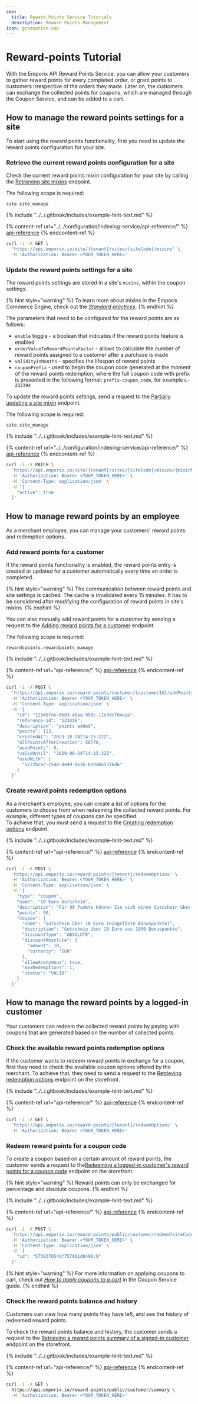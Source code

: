 ```yaml
---
seo:
  title: Reward Points Service Tutorials
  description: Reward Points Management
icon: graduation-cap
---
```


# Reward-points Tutorial

With the Emporix API Reward Points Service, you can allow your customers to gather reward points for every completed order, or grant points to customers irrespective of the orders they made. Later on, the customers can exchange the collected points for coupons, which are managed through the Coupon Service, and can be added to a cart.

## How to manage the reward points settings for a site

To start using the reward points functionality, first you need to update the reward points configuration for your site.

### Retrieve the current reward points configuration for a site

Check the current reward points mixin configuration for your site by calling the [Retrieving site mixins](https://developer.emporix.io/api-references/api-guides//configuration/site-settings-service/api-reference/mixins#get-site-tenant-sites-sitecode-mixins-mixinname) endpoint.

The following scope is required:

```
site.site_manage
```

{% include "../../.gitbook/includes/example-hint-text.md" %}

{% content-ref url="../../configuration/indexing-service/api-reference/" %}
[api-reference](../../configuration/indexing-service/api-reference/)
{% endcontent-ref %}

```bash
curl -i -X GET \
  'https://api.emporix.io/site/{tenant}/sites/{siteCode}/mixins' \
  -H 'Authorization: Bearer <YOUR_TOKEN_HERE>'
```

### Update the reward points settings for a site

The reward points settings are stored in a site's `mixins`, within the coupon settings.

{% hint style="warning" %}
To learn more about mixins in the Emporix Commerce Engine, check out the [_Standard practices_](../standard-practices/mixins.md).
{% endhint %}

The parameters that need to be configured for the reward points are as follows:

* `enable` toggle - a boolean that indicates if the reward points feature is enabled
* `orderValueToRewardPointsFactor` - allows to calculate the number of reward points assigned to a customer after a purchase is made
* `validityInMonths` - specifies the lifespan of reward points
* `couponPrefix` - used to begin the coupon code generated at the moment of the reward points redemption, where the full coupon code with prefix is presented in the following format: `prefix-coupon_code`, for example `L-232394`

To update the reward points settings, send a request to the [Partially updating a site mixin](https://developer.emporix.io/api-references/api-guides//configuration/site-settings-service/api-reference/mixins#patch-site-tenant-sites-sitecode-mixins-mixinname) endpoint.

The following scope is required:

```
site.site_manage
```

{% include "../../.gitbook/includes/example-hint-text.md" %}

{% content-ref url="../../configuration/indexing-service/api-reference/" %}
[api-reference](../../configuration/indexing-service/api-reference/)
{% endcontent-ref %}

```bash
curl -i -X PATCH \
  'https://api.emporix.io/site/{tenant}/sites/{siteCode}/mixins/{mixinName}' \
  -H 'Authorization: Bearer <YOUR_TOKEN_HERE>' \
  -H 'Content-Type: application/json' \
  -d '{
    "active": true
  }'
```

## How to manage reward points by an employee

As a merchant employee, you can manage your customers' reward points and redemption options.

### Add reward points for a customer

If the reward points functionality is enabled, the reward points entry is created or updated for a customer automatically every time an order is completed.

{% hint style="warning" %}
The communication between reward points and site settings is cached. The cache is invalidated every 15 minutes. It has to be considered after modifying the configuration of reward points in site's mixins.
{% endhint %}

You can also manually add reward points for a customer by sending a request to the [Adding reward points for a customer](https://developer.emporix.io/api-references/api-guides//rewards-and-promotions/reward-points/api-reference/reward-points-management#post-reward-points-customer-customerid-addpoints) endpoint.

The following scope is required:

```
rewardspoints.rewardpoints_manage
```

{% include "../../.gitbook/includes/example-hint-text.md" %}

{% content-ref url="api-reference/" %}
[api-reference](api-reference/)
{% endcontent-ref %}

```bash
curl -i -X POST \
  'https://api.emporix.io/reward-points/customer/{customerId}/addPoints?siteCode=main' \
  -H 'Authorization: Bearer <YOUR_TOKEN_HERE>' \
  -H 'Content-Type: application/json' \
  -d '{
    "id": "12345fee-0b83-48aa-95dc-11e3dcf84aaa",
    "reference-id": "123456",
    "description": "points added",
    "points": 123,
    "createdAt": "2023-10-24T14:15:22Z",
    "allPointsAfterCreation": 56778,
    "usedPoints": 5,
    "validUntil": "2029-08-24T14:15:22Z",
    "usedWith": [
      "5237bcac-c548-4e49-8626-03dab65376d6"
    ]
  }'
```

### Create reward points redemption options

As a merchant's employee, you can create a list of options for the customers to choose from when redeeming the collected reward points. For example, different types of coupons can be specified.\
To achieve that, you must send a request to the [Creating redemption options](https://developer.emporix.io/api-references/api-guides//rewards-and-promotions/reward-points/api-reference/redeem-options-management#post-reward-points-tenant-redeemoptions) endpoint.

{% include "../../.gitbook/includes/example-hint-text.md" %}

{% content-ref url="api-reference/" %}
[api-reference](api-reference/)
{% endcontent-ref %}

```bash
curl -i -X POST \
  'https://api.emporix.io/reward-points/{tenant}/redeemOptions' \
  -H 'Authorization: Bearer <YOUR_TOKEN_HERE>' \
  -H 'Content-Type: application/json' \
  -d '{
    "type": "coupon",
    "name": "10 Euro Gutschein",
    "description": "Für 90 Punkte können Sie sich einen Gutschein über 10 Euro generieren lassen. Diesen Gutschein können Sie auch an Freunde und Bekannte weitergeben.",
    "points": 90,
    "coupon": {
      "name": "Gutschein über 10 Euro (eingelöste Bonuspunkte)",
      "description": "Gutschein über 10 Euro aus 1000 Bonuspunkte",
      "discountType": "ABSOLUTE",
      "discountAbsolute": {
        "amount": 10,
        "currency": "EUR"
      },
      "allowAnonymous": true,
      "maxRedemptions": 1,
      "status": "VALID"
    }
  }'
```

## How to manage the reward points by a logged-in customer

Your customers can redeem the collected reward points by paying with coupons that are generated based on the number of collected points.

### Check the available reward points redemption options

If the customer wants to redeem reward points in exchange for a coupon, first they need to check the available coupon options offered by the merchant. To achieve that, they need to send a request to the [Retrieving redemption options](https://developer.emporix.io/api-references/api-guides//rewards-and-promotions/reward-points/api-reference/redeem-options-management#get-reward-points-tenant-redeemoptions) endpoint on the storefront.

{% include "../../.gitbook/includes/example-hint-text.md" %}

{% content-ref url="api-reference/" %}
[api-reference](api-reference/)
{% endcontent-ref %}

```bash
curl -i -X GET \
  'https://api.emporix.io/reward-points/{tenant}/redeemOptions' \
  -H 'Authorization: Bearer <YOUR_TOKEN_HERE>'
```

### Redeem reward points for a coupon code

To create a coupon based on a certain amount of reward points, the customer sends a request to the[Redeeming a logged-in customer's reward points for a coupon code](https://developer.emporix.io/api-references/api-guides//rewards-and-promotions/reward-points/api-reference/signed-in-customer-reward-points#post-reward-points-public-customer-redeem) endpoint on the storefront.

{% hint style="warning" %}
Reward points can only be exchanged for percentage and absolute coupons.
{% endhint %}

{% include "../../.gitbook/includes/example-hint-text.md" %}

{% content-ref url="api-reference/" %}
[api-reference](api-reference/)
{% endcontent-ref %}

```bash
curl -i -X POST \
  'https://api.emporix.io/reward-points/public/customer/redeem?siteCode=main' \
  -H 'Authorization: Bearer <YOUR_TOKEN_HERE>' \
  -H 'Content-Type: application/json' \
  -d '{
    "id": "575937654bf757001d8496c9"
  }'
```

{% hint style="warning" %}
For more information on applying coupons to cart, check out [_How to apply coupons to a cart_](../coupon/coupon.md#how-to-apply-coupons-to-a-cart) in the Coupon Service guide.
{% endhint %}

### Check the reward points balance and history

Customers can view how many points they have left, and see the history of redeemed reward points.

To check the reward points balance and history, the customer sends a request to the [Retrieving a reward points summary of a signed-in customer](https://developer.emporix.io/api-references/api-guides//rewards-and-promotions/reward-points/api-reference/signed-in-customer-reward-points#get-reward-points-public-customer-summary) endpoint on the storefront.

{% include "../../.gitbook/includes/example-hint-text.md" %}

{% content-ref url="api-reference/" %}
[api-reference](api-reference/)
{% endcontent-ref %}

```bash
curl -i -X GET \
  https://api.emporix.io/reward-points/public/customer/summary \
  -H 'Authorization: Bearer <YOUR_TOKEN_HERE>'
```
